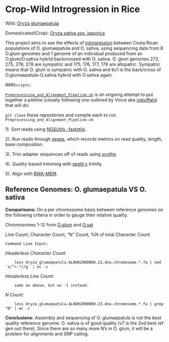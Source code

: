 # Crop-Wild Introgression in Rice

Wild: [Oryza glumaepatula](http://plants.ensembl.org/Oryza_sativa/Info/Index)

Domesticated(Crop): [Oryza sativa ssp. japonica](http://plants.ensembl.org/Oryza_glumaepatula/Info/Index)

This project aims to see the effects of [introgression](http://en.wikipedia.org/wiki/Introgression) between Costa Rican populations of O. glumaepatula and O. sativa, using sequencing data from 8 O.glum genomes and 1 genome of an individual produced from an O.glum/O.sativa hybrid backcrossed with O. sativa. O. glum genomes 273, 275, 276, 278 are sympatric and 175, 176, 177, 179 are allopatric. Sympatric means that O. glum is sympatric with O. sativa and bc1 is the back/cross of O.glumaepatula-O.sativa hybrid with O.sativa again.


###`Scripts:`

[`Preprocessing_and_Alignment_Pipeline.sh`](https://github.com/SidBhadra-Lobo/Rice_project/blob/master/slurm_scripts/Preprocessing_and_Alignment_Pipeline.sh) is an ongoing attempt to put together a pileline (closely following one outlined by Vince aka [vsbuffalo](https://github.com/RILAB/paap/blob/master/README.md)) that will do:

`git clone` these repositories and compile each to run `Preprocessing_and_Alignment_Pipeline.sh`
	
 1). Sort reads using [NGSUtils -fastqtils](http://ngsutils.org/modules/fastqutils/).
 
 2). Run reads through [seqqs](https://github.com/vsbuffalo/seqqs), which records metrics on read quality, length, base composition.
 
 3). Trim adapter sequences off of reads using [scythe](https://github.com/vsbuffalo/scythe).
 
 4). Quality-based trimming with [seqtk's](https://github.com/lh3/seqtk) trimfq.
 
 5). Align with [BWA-MEM](https://github.com/lh3/bwa).


## Reference Genomes: O. glumaepatula VS O. sativa  

**Comparisons:**
On a per chromosome basis between reference genomes on the following criteria in order to gauge their relative quality.

Chromosomes 1-12 from [O.glum](http://plants.ensembl.org/Oryza_sativa/Info/Index) and [O.sat](http://plants.ensembl.org/Oryza_glumaepatula/Info/Index)

Line Count, Character Count, “N” Count, %N of total Character Count

`Command Line Input:`

*Headerless Character Count:*

		less Oryza_glumaepatula.ALNU02000000.23.dna.chromosome.*.fa | sed 's/^>.*//g' | wc -c


*Headerless Line Count:*

		same as above, but wc -l instead.
	
*N Count:*

		less Oryza_glumaepatula.ALNU02000000.23.dna.chromosome.*.fa | grep "N" | wc -c


**Conclusions:** 
Assembly and sequencing of O. glumaepatula is not the best quality reference genome. O. sativa is of good quality (v7 is the 2nd best ref gen out there). Since there are so many more N’s in O. glum, it will be a problem for alignments and SNP calling.

